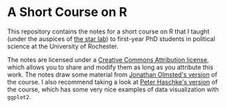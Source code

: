 A Short Course on R
===================

This repository contains the notes for a short course on R that I taught
(under the auspices of
[the star lab](https://www.rochester.edu/college/psc/thestarlab/)) to
first-year PhD students in political science at the University of Rochester.

The notes are licensed under a
[Creative Commons Attribution license](http://creativecommons.org/licenses/by/3.0/),
which allows you to share and modify them as long as you attribute this work.
The notes draw some material from
[Jonathan Olmsted's version](https://github.com/olmjo/R-Intro) of the course.
I also recommend taking a look at
[Peter Haschke's version](http://www.peterhaschke.com/Teaching/R-Course/) of
the course, which has some very nice examples of data visualization with
`ggplot2`.
